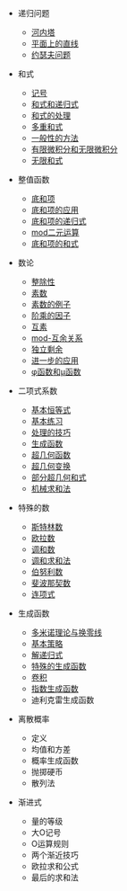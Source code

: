 * 递归问题

    * [河内塔](md/河内塔.md)
    * [平面上的直线]()
    * [约瑟夫问题]()

* 和式

    * [记号]()
    * [和式和递归式]()
    * [和式的处理]()
    * [多重和式]()
    * [一般性的方法]()
    * [有限微积分和无限微积分]()
    * [无限和式]()

* 整值函数

    * [底和项]()
    * [底和项的应用]()
    * [底和项的递归式]()
    * [mod二元运算]()
    * [底和项的和式]()

* 数论

    * [整除性]()
    * [素数]()
    * [素数的例子]()
    * [阶乘的因子]()
    * [互素]()
    * [mod-互余关系]()
    * [独立剩余]()
    * [进一步的应用]()
    * [φ函数和μ函数]()

* 二项式系数

    * [基本恒等式]()
    * [基本练习]()
    * [处理的技巧]()
    * [生成函数]()
    * [超几何函数]()
    * [超几何变换]()
    * [部分超几何和式]()
    * [机械求和法]()

* 特殊的数

    * [斯特林数]()
    * [欧拉数]()
    * [调和数]()
    * [调和求和法]()
    * [伯努利数]()
    * [斐波那契数]()
    * [连项式]()

* 生成函数

    * [多米诺理论与换零线]()
    * [基本策略]()
    * [解递归式]()
    * [特殊的生成函数]()
    * [卷积]()
    * [指数生成函数]()
    * 迪利克雷生成函数

* 离散概率

    * 定义
    * 均值和方差
    * 概率生成函数
    * 抛掷硬币
    * 散列法

* 渐进式

    * 量的等级
    * 大O记号
    * O运算规则
    * 两个渐近技巧
    * 欧拉求和公式
    * 最后的求和法
